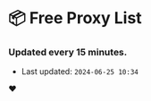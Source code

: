 # :package: Free Proxy List
### Updated every 15 minutes.

- Last updated: `2024-06-25 10:34`

:heart:
